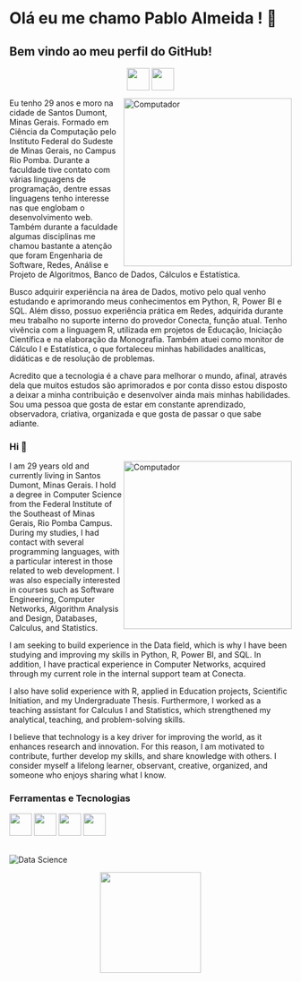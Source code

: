 # Olá eu me chamo Pablo Almeida ! 👋
## Bem vindo ao meu perfil do GitHub!      
<p align="center">
  <a href="https://www.instagram.com/bin.almeida" target="blank"><img align="center" src="instagram.png" height="40" width="40" /></a>
  <a href="https://www.linkedin.com/in/binalmeida7/" target="blank"><img align="center" src="linkedin.png" height="40" width="40" /></a>  
</p>
<img src="ciencia-de-dados.png" min-width="300px" max-width="300px" width="300px" align="right" alt="Computador">
<p align="left">
Eu tenho 29 anos e moro na cidade de Santos Dumont, Minas Gerais. Formado em Ciência da Computação pelo Instituto Federal do Sudeste de Minas Gerais, no Campus Rio Pomba. Durante a faculdade tive contato com várias linguagens de programação, dentre essas linguagens tenho interesse nas que englobam o desenvolvimento web. Também durante a faculdade algumas disciplinas me chamou bastante a atenção que foram Engenharia de Software, Redes, Análise e Projeto de Algoritmos, Banco de Dados, Cálculos e Estatística. 
  
Busco adquirir experiência na área de Dados, motivo pelo qual venho estudando e aprimorando meus conhecimentos em Python, R, Power BI e SQL. Além disso, possuo experiência prática em Redes, adquirida durante meu trabalho no suporte interno do provedor Conecta, função atual.
Tenho vivência com a linguagem R, utilizada em projetos de Educação, Iniciação Científica e na elaboração da Monografia. Também atuei como monitor de Cálculo I e Estatística, o que fortaleceu minhas habilidades analíticas, didáticas e de resolução de problemas.

Acredito que a tecnologia é a chave para melhorar o mundo, afinal, através dela que muitos estudos são aprimorados e por conta disso estou disposto a deixar a minha contribuição e desenvolver ainda mais minhas habilidades. Sou uma pessoa que gosta de estar em constante aprendizado, observadora, criativa, organizada e que gosta de passar o que sabe adiante.
</p>

### Hi 👋
<img src="ciencia-de-dados2.png" min-width="300px" max-width="300px" width="300px" align="right" alt="Computador">
<p align="left">
I am 29 years old and currently living in Santos Dumont, Minas Gerais. I hold a degree in Computer Science from the Federal Institute of the Southeast of Minas Gerais, Rio Pomba Campus. During my studies, I had contact with several programming languages, with a particular interest in those related to web development. I was also especially interested in courses such as Software Engineering, Computer Networks, Algorithm Analysis and Design, Databases, Calculus, and Statistics.

I am seeking to build experience in the Data field, which is why I have been studying and improving my skills in Python, R, Power BI, and SQL. In addition, I have practical experience in Computer Networks, acquired through my current role in the internal support team at Conecta.

I also have solid experience with R, applied in Education projects, Scientific Initiation, and my Undergraduate Thesis. Furthermore, I worked as a teaching assistant for Calculus I and Statistics, which strengthened my analytical, teaching, and problem-solving skills.

I believe that technology is a key driver for improving the world, as it enhances research and innovation. For this reason, I am motivated to contribute, further develop my skills, and share knowledge with others. I consider myself a lifelong learner, observant, creative, organized, and someone who enjoys sharing what I know.

### Ferramentas e Tecnologias
<code><img src="https://www.flaticon.com/free-icon/python_5968350" width="40" height="40"></code>
<code><img src="https://www.flaticon.com/free-icon/database_4248443" width="40" height="40"></code>
<code><img src="https://www.flaticon.com/free-icon/r_2103665" width="40" height="40"></code>
<code><img src="https://upload.wikimedia.org/wikipedia/commons/thumb/c/cf/New_Power_BI_Logo.svg/2048px-New_Power_BI_Logo.svg.png" width="40" height="40"></code>
</br>
</br>

![Data Science](https://img.shields.io/badge/Data_Science-9cd33b)

<p align="center">
  <a href="hhttps://github.com/pablofsalmeida"><img loading="lazy" height="180em" src="https://github-readme-stats.vercel.app/api/top-langs/?username=pablofsalmeida&layout=compact&langs_count=7&theme=dracula"/></a>  
</p>
